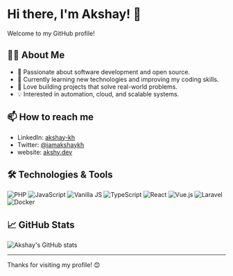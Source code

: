 # Hi there, I'm Akshay! 👋

Welcome to my GitHub profile! 

## 👨‍💻 About Me

- 💼 Passionate about software development and open source.
- 🌱 Currently learning new technologies and improving my coding skills.
- 🚀 Love building projects that solve real-world problems.
- 💡 Interested in automation, cloud, and scalable systems.

## 📫 How to reach me

- LinkedIn: [akshay-kh](https://in.linkedin.com/in/akshay-kh)
- Twitter: [@iamakshaykh](https://x.com/iamakshaykh)
- website: [akshy.dev](https://akshy.dev)

## 🛠️ Technologies & Tools

![PHP](https://img.shields.io/badge/-PHP-777BB4?style=flat-square&logo=php&logoColor=white)
![JavaScript](https://img.shields.io/badge/-JavaScript-F7B93E?style=flat-square&logo=javascript&logoColor=white)
![Vanilla JS](https://img.shields.io/badge/-Vanilla%20JS-F7DF1E?style=flat-square&logo=javascript&logoColor=black)
![TypeScript](https://img.shields.io/badge/-TypeScript-007ACC?style=flat-square&logo=typescript&logoColor=white)
![React](https://img.shields.io/badge/-React-61DAFB?style=flat-square&logo=react&logoColor=white)
![Vue.js](https://img.shields.io/badge/-Vue.js-4FC08D?style=flat-square&logo=vue.js&logoColor=white)
![Laravel](https://img.shields.io/badge/-Laravel-FF2D20?style=flat-square&logo=laravel&logoColor=white)
![Docker](https://img.shields.io/badge/-Docker-2496ED?style=flat-square&logo=docker&logoColor=white)

## 📈 GitHub Stats

![Akshay's GitHub stats](https://github-readme-stats.vercel.app/api?username=akshay-kh&show_icons=true&hide_title=true&count_private=true)

---

Thanks for visiting my profile! 😊

